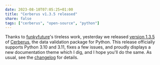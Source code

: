 ```yaml
---
date: 2023-08-10T07:05:25+01:00
title: "Cerberus v1.3.5 released"
share: false
tags: ["cerberus", "open-source", "python"]
---
```

Thanks to [funkyfuture][1]'s tireless work, yesterday we released [version 1.3.5][2] of [Cerberus][3], the data
validation package for Python. This release officially supports Python 3.10 and 3.11, fixes a few issues, and proudly
displays a new documentation theme which I dig, and I hope you'll do the same. As usual, see the [changelog][4] for
details.



[1]: https://github.com/funkyfuture
[2]: https://pypi.org/project/Cerberus/1.3.5/
[3]: https://docs.python-cerberus.org
[4]: https://docs.python-cerberus.org/changelog.html#version-1-3-5

 [rss]: https://nicolaiarocci.com/index.xml
 [m]: https://fosstodon.org/@nicola
 [nl]: https://buttondown.email/nicolaiarocci
